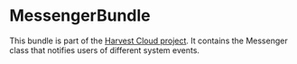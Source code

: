 MessengerBundle
===============

This bundle is part of the [Harvest Cloud project][1]. It contains the
Messenger class that notifies users of different system events.

[1]: http://github.com/harvestcloud/harvestcloud
